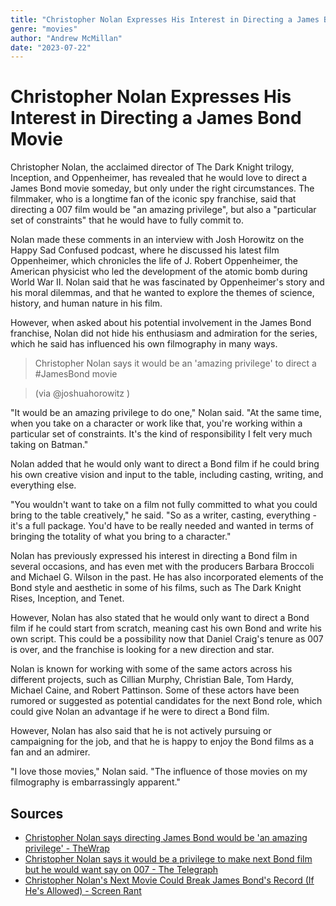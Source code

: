 ```yaml
---
title: "Christopher Nolan Expresses His Interest in Directing a James Bond Movie"
genre: "movies"
author: "Andrew McMillan"
date: "2023-07-22"
---
```


# Christopher Nolan Expresses His Interest in Directing a James Bond Movie

Christopher Nolan, the acclaimed director of The Dark Knight trilogy, Inception, and Oppenheimer, has revealed that he would love to direct a James Bond movie someday, but only under the right circumstances. The filmmaker, who is a longtime fan of the iconic spy franchise, said that directing a 007 film would be "an amazing privilege", but also a "particular set of constraints" that he would have to fully commit to.

Nolan made these comments in an interview with Josh Horowitz on the Happy Sad Confused podcast, where he discussed his latest film Oppenheimer, which chronicles the life of J. Robert Oppenheimer, the American physicist who led the development of the atomic bomb during World War II. Nolan said that he was fascinated by Oppenheimer's story and his moral dilemmas, and that he wanted to explore the themes of science, history, and human nature in his film.

However, when asked about his potential involvement in the James Bond franchise, Nolan did not hide his enthusiasm and admiration for the series, which he said has influenced his own filmography in many ways.

> Christopher Nolan says it would be an 'amazing privilege' to direct a #JamesBond movie

> (via
> @joshuahorowitz
> )

"It would be an amazing privilege to do one," Nolan said. "At the same time, when you take on a character or work like that, you're working within a particular set of constraints. It's the kind of responsibility I felt very much taking on Batman."

Nolan added that he would only want to direct a Bond film if he could bring his own creative vision and input to the table, including casting, writing, and everything else.

"You wouldn't want to take on a film not fully committed to what you could bring to the table creatively," he said. "So as a writer, casting, everything - it's a full package. You'd have to be really needed and wanted in terms of bringing the totality of what you bring to a character."

Nolan has previously expressed his interest in directing a Bond film in several occasions, and has even met with the producers Barbara Broccoli and Michael G. Wilson in the past. He has also incorporated elements of the Bond style and aesthetic in some of his films, such as The Dark Knight Rises, Inception, and Tenet.

However, Nolan has also stated that he would only want to direct a Bond film if he could start from scratch, meaning cast his own Bond and write his own script. This could be a possibility now that Daniel Craig's tenure as 007 is over, and the franchise is looking for a new direction and star.

Nolan is known for working with some of the same actors across his different projects, such as Cillian Murphy, Christian Bale, Tom Hardy, Michael Caine, and Robert Pattinson. Some of these actors have been rumored or suggested as potential candidates for the next Bond role, which could give Nolan an advantage if he were to direct a Bond film.

However, Nolan has also said that he is not actively pursuing or campaigning for the job, and that he is happy to enjoy the Bond films as a fan and an admirer.

"I love those movies," Nolan said. "The influence of those movies on my filmography is embarrassingly apparent."

## Sources

- [Christopher Nolan says directing James Bond would be 'an amazing privilege' - TheWrap](https://www.thewrap.com/christopher-nolan-james-bond-movie/)
- [Christopher Nolan says it would be a privilege to make next Bond film but he would want say on 007 - The Telegraph](https://www.telegraph.co.uk/news/2023/07/21/christopher-nolan-love-make-bond-film-pick-next-007/)
- [Christopher Nolan's Next Movie Could Break James Bond's Record (If He's Allowed) - Screen Rant](https://screenrant.com/christopher-nolan-atom-bomb-oppenheimer-movie-explosion-record/)
